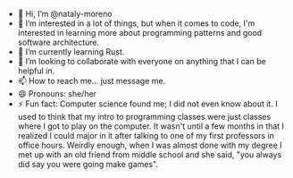 - 👋 Hi, I’m @nataly-moreno
- 👀 I’m interested in a lot of things, but when it comes to code, I'm interested in learning more about programming patterns and good software architecture.
- 🌱 I’m currently learning Rust.
- 💞️ I’m looking to collaborate with everyone on anything that I can be helpful in.
- 📫 How to reach me... just message me.
- 😄 Pronouns: she/her
- ⚡ Fun fact: Computer science found me; I did not even know about it. I used to think that my intro to programming classes were just classes where I got to play on the computer. It wasn't until a few months in that I realized I could major in it after talking to one of my first professors in office hours. Weirdly enough, when I was almost done with my degree I met up with an old friend from middle school and she said, "you always did say you were going make games".

<!---
nataly-moreno/nataly-moreno is a ✨ special ✨ repository because its `README.md` (this file) appears on your GitHub profile.
You can click the Preview link to take a look at your changes.
--->

